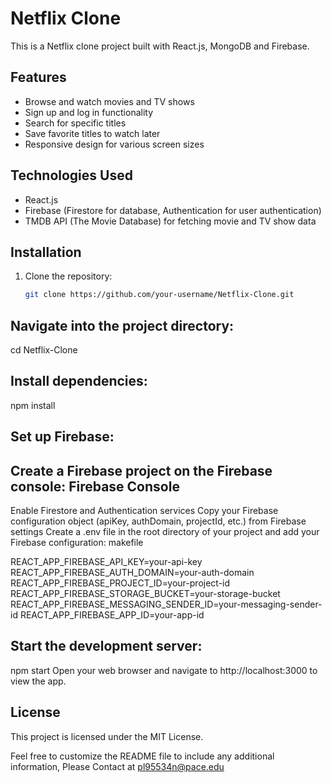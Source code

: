 # Netflix Clone

This is a Netflix clone project built with React.js, MongoDB and Firebase.

## Features

- Browse and watch movies and TV shows
- Sign up and log in functionality
- Search for specific titles
- Save favorite titles to watch later
- Responsive design for various screen sizes

## Technologies Used

- React.js
- Firebase (Firestore for database, Authentication for user authentication)
- TMDB API (The Movie Database) for fetching movie and TV show data

## Installation

1. Clone the repository:
   ```sh
   git clone https://github.com/your-username/Netflix-Clone.git

## Navigate into the project directory:

cd Netflix-Clone

## Install dependencies:

npm install

## Set up Firebase:

## Create a Firebase project on the Firebase console: Firebase Console

Enable Firestore and Authentication services
Copy your Firebase configuration object (apiKey, authDomain, projectId, etc.) from Firebase settings
Create a .env file in the root directory of your project and add your Firebase configuration:
makefile

REACT_APP_FIREBASE_API_KEY=your-api-key
REACT_APP_FIREBASE_AUTH_DOMAIN=your-auth-domain
REACT_APP_FIREBASE_PROJECT_ID=your-project-id
REACT_APP_FIREBASE_STORAGE_BUCKET=your-storage-bucket
REACT_APP_FIREBASE_MESSAGING_SENDER_ID=your-messaging-sender-id
REACT_APP_FIREBASE_APP_ID=your-app-id

## Start the development server:

npm start
Open your web browser and navigate to http://localhost:3000 to view the app.

## License
This project is licensed under the MIT License.

Feel free to customize the README file to include any additional information, Please Contact at pl95534n@pace.edu
